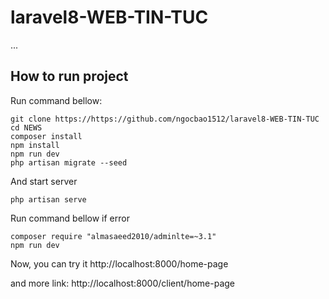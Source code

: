 # laravel8-WEB-TIN-TUC
...
<br>
## How to run project

Run command bellow:

```
git clone https://https://github.com/ngocbao1512/laravel8-WEB-TIN-TUC
cd NEWS
composer install
npm install
npm run dev
php artisan migrate --seed
```

And start server

```
php artisan serve
```

Run command bellow if error
```
composer require "almasaeed2010/adminlte=~3.1"
npm run dev
```

Now, you can try it http://localhost:8000/home-page

and more link:
http://localhost:8000/client/home-page

